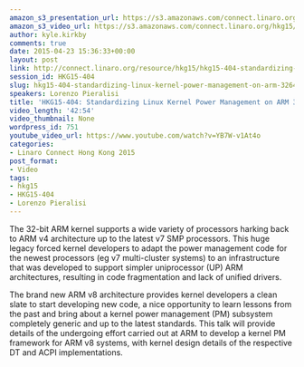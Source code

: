 ```yaml
---
amazon_s3_presentation_url: https://s3.amazonaws.com/connect.linaro.org/hkg15/Videos/02-12-Thursday/HKG15-404.pdf
amazon_s3_video_url: https://s3.amazonaws.com/connect.linaro.org/hkg15/Videos/02-12-Thursday/HKG15-404+Standardizing+Linux+Kernel+Power+mgmt+on+ARM+32+64+bit.mp4
author: kyle.kirkby
comments: true
date: 2015-04-23 15:36:33+00:00
layout: post
link: http://connect.linaro.org/resource/hkg15/hkg15-404-standardizing-linux-kernel-power-management-on-arm-3264-bit/
session_id: HKG15-404
slug: hkg15-404-standardizing-linux-kernel-power-management-on-arm-3264-bit
speakers: Lorenzo Pieralisi
title: 'HKG15-404: Standardizing Linux Kernel Power Management on ARM 32/64-bit'
video_length: '42:54'
video_thumbnail: None
wordpress_id: 751
youtube_video_url: https://www.youtube.com/watch?v=YB7W-v1At4o
categories:
- Linaro Connect Hong Kong 2015
post_format:
- Video
tags:
- hkg15
- HKG15-404
- Lorenzo Pieralisi
---
```


The 32-bit ARM kernel supports a wide variety of processors harking back to ARM v4 architecture up to the latest v7 SMP processors. This huge legacy forced kernel developers to adapt the power management code for the newest processors (eg v7 multi-cluster systems) to an infrastructure that was developed to support simpler uniprocessor (UP) ARM architectures, resulting in code fragmentation and lack of unified drivers.

The brand new ARM v8 architecture provides kernel developers a clean slate to start developing new code, a nice opportunity to learn lessons from the past and bring about a kernel power management (PM) subsystem completely generic and up to the latest standards. This talk will provide details of the undergoing effort carried out at ARM to develop a kernel PM framework for ARM v8 systems, with kernel design details of the respective DT and ACPI implementations.
